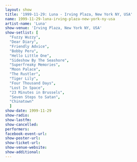 ```yaml
---
layout: show
title: '1999-11-29: Luna - Irving Plaza, New York NY, USA'
name: 1999-11-29-luna-irving-plaza-new-york-ny-usa
artist-name: 'Luna'
show-venue: 'Irving Plaza, New York NY, USA'
show-setlist: [
  "Fuzzy Wuzzy",
  "Dear Diary",
  "Friendly Advice",
  "Bobby Peru",
  "Hello Little One",
  "Sideshow By The Seashore",
  "Superfreaky Memories",
  "Moon Palace",
  "The Rustler",
  "Tiger Lily",
  "Four Thousand Days",
  "Lost In Space",
  "23 Minutes in Brussels",
  "Seven Steps to Satan",
  "Chinatown"
  ]
show-date: 1999-11-29
show-radio: 
show-lastfm: 
show-cancelled: 
performers: 
facebook-event-url: 
show-poster-url: 
show-ticket-url: 
show-venue-website: 
show-additional: 
---
```


